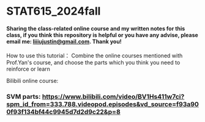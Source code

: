 # STAT615_2024fall
#### Sharing the class-related online course and my written notes for this class, if you think this repository is helpful or you have any advise, please email me: liiiujustin@gmail.com. Thank you!

How to use this tutorial：
Combine the online courses mentioned with Prof.Yan's course, and choose the parts which you think you need to reinforce or learn

Bilibili online course:
### SVM parts: https://www.bilibili.com/video/BV1Hs411w7ci?spm_id_from=333.788.videopod.episodes&vd_source=f93a900f93f134bf44c9945d7d2d9c22&p=8
